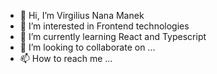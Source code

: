- 👋 Hi, I’m Virgilius Nana Manek
- 👀 I’m interested in Frontend technologies
- 🌱 I’m currently learning React and Typescript
- 💞️ I’m looking to collaborate on ...
- 📫 How to reach me ...

<!---
virgiliusnanamanek02/virgiliusnanamanek02 is a ✨ special ✨ repository because its `README.md` (this file) appears on your GitHub profile.
You can click the Preview link to take a look at your changes.
--->
